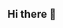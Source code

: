 ## Hi there 👋

<!--
**Javian07-purse/Javian07-purse** is a ✨ _special_ ✨ repository because its `README.md` (this file) appears on your GitHub profile.

Here are some ideas to get you started:

- 🔭 I’m currently working on ...getting an intership
- 🌱 I’m currently learning ...How to program and code on computers 
- 👯 I’m looking to collaborate on ...A website builder project
- 🤔 I’m looking for help with ...everything
- 💬 Ask me about ...anything youb thibk I can answer
- 📫 How to reach me: ...Via email Javianhaze07@icloud.com
- 😄 Pronouns: ...He/Him/Himothy
- ⚡ Fun fact: ... I sew's down.
-->

